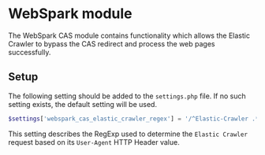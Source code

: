 # WebSpark module

The WebSpark CAS module contains functionality which allows the Elastic Crawler to bypass the CAS redirect and process the web pages successfully.

## Setup

The following setting should be added to the `settings.php` file. If no such setting exists, the default setting will be used.

```php
$settings['webspark_cas_elastic_crawler_regex'] = '/^Elastic-Crawler .*$/';
```

This setting describes the RegExp used to determine the `Elastic Crawler` request based on its `User-Agent` HTTP Header value.
